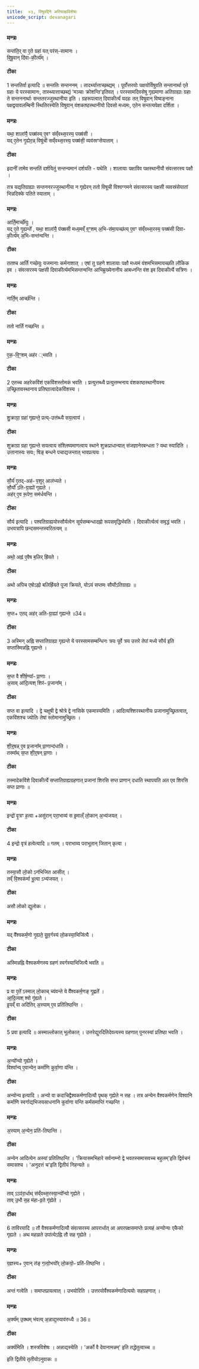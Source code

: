 ```yaml
---
title:  ०३, विषुवद्दिने अतिग्राह्यविशेषाः
unicode_script: devanagari
---
```


### मन्त्रः
सन्त॑ति॒र् वा ए॒ते ग्रहा॑ यत् पर॑स्-सामानः ।  
वि॒षू॒वान् दि॑वा-की॒र्त्य᳚म् ।  
####  टीका
1 सन्ततिर्वा इत्यादि ॥ सन्ततिः सन्तननम् । तादर्थ्यात्ताच्छब्द्यम् । पूर्वोत्तरयोः पक्षयोर्विषुवति सन्तानार्था एते ग्रहाः ये परस्सामानः, तास्थ्यात्ताच्छब्द्यं 'मञ्चाः क्रोशन्ति'इतिवत् । परस्सामदिवसेषु गृह्यमाणा अतिग्राह्याः ग्रहाः ते सन्तननार्थाः सन्ततरज्जुस्थानीया इति । ग्रहरूपत्वात् दिवाकीर्त्यं यदहः तत् विषूवान् विष्वङ्नाना पक्षद्वयावलम्बिनी स्थितिरस्येति विषुवान् वंशकाष्ठस्थानीयो दिवसो मध्यमः, एतेन सन्तत्यपेक्षा दर्शिता ।
### मन्त्रः

यथा॒ शाला॑यै॒ पख्ष॑स्य् ए॒वꣳ स॑व्ँवथ्स॒रस्य॒ पख्ष॑सी ।  
यद् ए॒तेन गृ॒ह्येर॒न्न् विषू॑ची सव्ँवथ्स॒रस्य॒ पख्ष॑सी॒ व्यव॑स्रꣳसेयाताम् ।  
####  टीका

इदानीं तामेव सन्ततिं दर्शयितुं सन्तन्यमानं दर्शयति - यथेति । शालायाः पक्षाविव पक्षस्थानीयौ संवत्सरस्य पक्षौ ।  

तत्र यद्यतिग्राह्याः सन्तननरज्जुस्थानीया न गृह्येरन् ततो विषूची विश्वग्गमने संवत्सरस्य पक्षसी व्यवस्रंसेयातां भिन्नदिक्के पतिते स्याताम् ।
### मन्त्रः
आर्ति॒मार्च्छे॑युः ।  
यद् ए॒ते गृ॒ह्यन्ते᳚ , यथा॒ शाला॑यै॒ प॑ख्षसी मध्य॒मव्ँ व॒ꣳ॒शम् अ॒भि-स॑मा॒यच्छ॑त्य् ए॒वꣳ स॑व्ँवथ्स॒रस्य॒ पख्ष॑सी दिवा-की॒र्त्य॑म् अ॒भि-सन्त॑न्वन्ति ।  
####  टीका
ततश्च आर्तिं गच्छेयुः यजमानाः कर्मनाशात् ।
एषां तु ग्रहणे शालायाः पक्षौ मध्यमं वंशमभिसमायच्छति लौकिक इव । संवत्सरस्य पक्षसी दिवाकीर्त्यमभिसन्तन्वन्ति आभिम्रुख्येनानीय आबध्नन्ति वंश इव दिवाकीर्त्ये सत्रिणः ।
### मन्त्रः
नार्ति॒म् आर्च्छ॑न्ति ।

####  टीका
ततो नार्तिं गच्छन्ति ॥

### मन्त्रः
ए॒क॒-वि॒ꣳ॒शम् अह॑र ्भवति ।  
####  टीका
2 एतच्च अहरेकविंशं एकविंशस्तोमकं भवति । प्रत्युत्तब्ध्यै प्रत्युत्तम्भनाय वंशकाष्ठस्थानीयस्य उच्छ्रितावस्थानाय प्रतिष्ठात्वादेकविंशस्य ।
### मन्त्रः

शु॒क्राग्रा॒ ग्रहा॑ गृह्यन्ते॒ प्रत्य्-उत्त॑ब्ध्यै सय॒त्वाय॑ ।  

####  टीका
शुक्राग्रा ग्रहा गृह्यन्ते सयत्वाय संश्लिष्यमाणत्वाय स्थाने शुक्रप्राधान्यात् संजज्ञानेरबन्धता ? यथा स्यादिति । उत्तानास्यः सयः; षिङ् बन्धने पचाद्यजन्तात् भावप्रत्ययः ।
### मन्त्रः

सौ॒र्य॑ ए॒तद्-अह॑ᳶ प॒शुर् आल॑भ्यते ।  
सौ॒र्यो॑ ऽति-ग्रा॒ह्यो॑ गृह्यते ।  
अह॑र् ए॒व रू॒पेण॒ सम॑र्धयन्ति ।  

####  टीका
सौर्य इत्यादि । पश्वतिग्राह्ययोस्सौर्यत्वेन सूर्यसम्बन्धादह्नो रूपसमृद्धिर्भवति । दिवाकीर्त्यत्वं समृद्धं भवति । उभयत्रापि छन्दसमन्तस्वरितत्वम् ॥
### मन्त्रः
अथो॒ अह्न॑ ए॒वैष ब॒लिर् ह्रि॑यते ।  

####  टीका
अथो अपिच एषोऽह्नो बलिर्ह्रियते पूजा क्रियते, योऽयं सप्तमः सौर्योऽतिग्राह्यः ॥

### मन्त्रः
स॒प्त+ एतद् अह॑र् अति-ग्रा॒ह्या॑ गृह्यन्ते ॥34॥  
####  टीका
3 अस्मिन् अह्नि सप्तातिग्राह्या गृह्यन्ते ये परस्सामसम्बन्धिनः त्रयः पूर्वे त्रय उत्तरे तेपां मध्ये सौर्य इति सप्तास्मिन्नह्नि गृह्यन्ते ।
### मन्त्रः

स॒प्त वै शी॑र्ष॒ण्या᳚ᳶ प्रा॒णाः ।  
अ॒साव् आ॑दि॒त्यश् शिर॑ᳶ प्र॒जाना᳚म् ।  
####  टीका
सप्त वा इत्यादि । द्वे चक्षुषी द्वे श्रोत्रे द्वे नासिके एकमास्यमिति । आदित्यश्शिरस्थानीयः प्रजानामुच्छ्रितत्वात्, एकविंशश्च ज्योतिः तेषां स्तोमानामुच्छ्रितः ।
### मन्त्रः
शी॒र्॒षन्न् ए॒व प्र॒जाना᳚म् प्रा॒णान्द॑धाति ।  
तस्मा᳚थ् स॒प्त शी॒र्॒षन् प्रा॒णाः ।  

####  टीका
तस्मादेकविंशे दिवाकीर्त्ये सप्तातिग्राह्यग्रहणात् प्रजानां शिरसि सप्त प्राणान् दधाति स्थापयति अत एव शिरसि सप्त प्राणाः ॥

### मन्त्रः
इन्द्रो॑ वृ॒त्रꣳ ह॒त्वा +असु॑रान् परा॒भाव्य॑ स इ॒माल्ँ  लो॒कान् अ॒भ्य॑जयत् ।  
####  टीका
4 इन्द्रो वृत्रं हत्वेत्यादि ॥ गतम् । पराभाव्य पराभूतान् जितान् कृत्वा ।
### मन्त्रः

तस्या॒सौ लो॒को ऽन॑भिजित आसीत् ।  
तव्ँ वि॒श्वक॑र्मा भू॒त्वा ऽभ्य॑जयत् ।  

####  टीका
असौ लोको द्युलोकः ।
### मन्त्रः
यद् वै᳚श्वकर्म॒णो गृ॒ह्यते॒ सु॒व॒र्गस्य॑ लो॒कस्या॒भिजि॑त्यै ।

####  टीका
अस्मिन्नह्नि वैश्वकर्मणस्य ग्रहणं स्वर्गस्याभिजित्यै भवति ॥

### मन्त्रः

प्र वा ए॒ते᳚ ऽस्माल् लो॒काच् च्य॑वन्ते ये वै᳚श्वकर्म॒णङ् गृ॒ह्णते᳚ ।  
आ॒दि॒त्यश् श्वो गृ॑ह्यते ।  
इ॒यव्ँ वा अदि॑तिर् अ॒स्याम् ए॒व प्रति॑तिष्ठन्ति ।  
####  टीका
5 प्रवा इत्यादि ॥ अस्माल्लोकात् भूलोकात् । उत्तरेद्युरदितिदेवत्यस्य ग्रहणात् पुनरस्यां प्रतिष्ठा भवति ।
### मन्त्रः
अ॒न्यो᳚न्यो गृह्येते ।  
विश्वा᳚न्य् ए॒वान्येन॒ कर्मा॑णि कुर्वा॒णा य॑न्ति ।  
####  टीका
अन्योन्य इत्यादि । अन्यो वा कदाचिद्वैश्वकर्मणादित्यौ पृथक् गृह्येते न सह । तत्र अन्येन वैश्वकर्मणेन विश्वानि कर्माणि स्वर्गाद्यभिजयसाधनानि कुर्वाणा यन्ति कर्मसमाप्तिं गच्छन्ति ।

### मन्त्रः
अ॒स्याम् अ॒न्येन॒ प्रति॑-तिष्ठन्ति ।  

####  टीका
अन्येन आदित्येन अस्यां प्रतितिष्ठन्ति । 'क्रियासमभिहारे सर्वनाम्नो द्वे भवतस्समासवच्च बहुलम्'इति द्विर्वचनं समासश्च । 'अनुदत्तं च'इति द्वितीयं निहन्यते ॥

### मन्त्रः
ताव्  ऽऽप॑रा॒र्धाथ् स॑व्ँवथ्स॒रस्या॒न्यो᳚न्यो गृह्येते ।  
ताव् उ॒भौ स॒ह म॑हा-व्र॒ते गृ॑ह्येते ।  
####  टीका
6 ताविरयादि ॥ तौ वैश्वकर्मणादित्यौ संवत्सरस्य आपरार्धात् आ अपरपक्षसमाप्तेः प्रत्यहं अन्योन्यः एकैको गृह्यते । अथ महाव्रते उपांत्येऽह्नि तौ सह गृह्येते ।
### मन्त्रः

य॒ज्ञस्य+ ए॒वान् त॑ङ् ग॒त्वो॒भयो᳚र् लो॒कयो॒ᳶ प्रति॑-तिष्ठन्ति ।  

####  टीका
अन्तं गत्वेति । समाप्तप्रायत्वात् । उभयोरिति । उत्तरयोर्वैश्वकर्मणादित्ययोः सहग्रहणात् ।
### मन्त्रः

अ॒र्क्य॑म् उ॒क्थम् भ॑वत्य् अ॒न्नाद्य॒स्याव॑रुध्यै ॥ 36॥  

####  टीका

अर्क्यमिति । शस्त्रविशेषः । अन्नाद्यस्येति । 'अर्को वै देवानामन्नम्' इति तद्धेतुत्वाच्च ॥

इति द्वितीये तृतीयोऽनुवाकः ॥  

